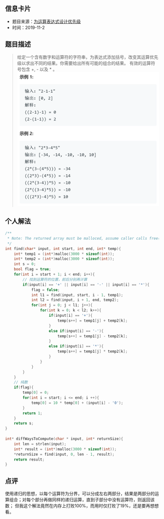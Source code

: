 ## 信息卡片
* 题目来源：[为运算表达式设计优先级](https://leetcode-cn.com/problems/different-ways-to-add-parentheses/)
* 时间：2019-11-2



## 题目描述
>给定一个含有数字和运算符的字符串，为表达式添加括号，改变其运算优先级以求出不同的结果。你需要给出所有可能的组合的结果。
有效的运算符号包含 +, - 以及 * 。
![示例](https://github.com/square-coder/LeetCode-/blob/master/pic/241.png)

## 个人解法
```c
/**
 * Note: The returned array must be malloced, assume caller calls free().
 */
int find(char* input, int start, int end, int* temp){
    int* temp1 = (int*)malloc(3000 * sizeof(int));
    int* temp2 = (int*)malloc(3000 * sizeof(int));
    int s = 0;
    bool flag = true;
    for(int i = start + 1; i < end; i++){
        // 找到运算符的位置，前后分别再计算
        if(input[i] == '+' || input[i] == '-' || input[i] == '*'){
            flag = false;
            int l1 = find(input, start, i - 1, temp1);
            int l2 = find(input, i + 1, end, temp2);
            for(int j = 0; j < l1; j++){
                for(int k = 0; k < l2; k++){
                    if(input[i] == '+'){
                        temp[s++] = temp1[j] + temp2[k];
                    }
                    else if(input[i] == '-'){
                        temp[s++] = temp1[j] - temp2[k];
                    }
                    else if(input[i] == '*'){
                        temp[s++] = temp1[j] * temp2[k];
                    }
                }
            }
        }
    }
    // 纯数
    if(flag){
        temp[0] = 0;
        for(int i = start; i <= end; i ++){
            temp[0] = 10 * temp[0] + (input[i] - '0');
        }
        return 1;
    }
    return s;
}

int* diffWaysToCompute(char * input, int* returnSize){
    int len = strlen(input);
    int* result = (int*)malloc(3000 * sizeof(int));
    *returnSize = find(input, 0, len - 1, result);
    return result;
}
``` 



## 点评
使用递归的思想，以每个运算符为分界，可以分成左右两部分，结果是两部分的运算组合；对每个部分再做同样的递归运算，直到子部分中没有运算符，则返回该数；
但我这个解法竟然在内存上打败100%，而用时仅打败了19%，还是要再想想看。
